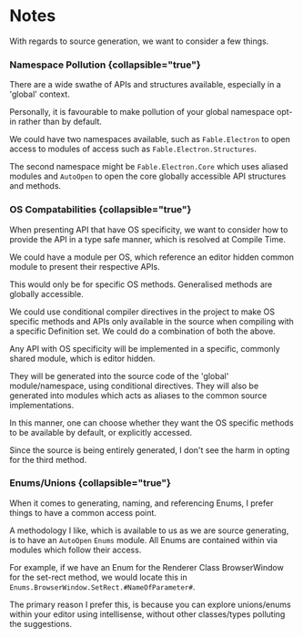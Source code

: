 ﻿# Notes

With regards to source generation, we want to consider a few things.

### Namespace Pollution {collapsible="true"}

There are a wide swathe of APIs and structures available, especially in a 'global' context.

Personally, it is favourable to make pollution of your global namespace opt-in rather than by default.

<note>
We could have two namespaces available, such as <code>Fable.Electron</code> to
open access to modules of access such as <code>Fable.Electron.Structures</code>.

The second namespace might be <code>Fable.Electron.Core</code> which uses aliased modules and <code>AutoOpen</code> to open the core globally accessible API structures and methods.
</note>

### OS Compatabilities {collapsible="true"}

When presenting API that have OS specificity, we want to consider how to provide the API in a type safe manner, which is resolved at Compile Time.

<note>
We could have a module per OS, which reference an editor hidden common module to present their respective APIs.

This would only be for specific OS methods. Generalised methods are globally accessible.
</note>

<note>
We could use conditional compiler directives in the project to make OS specific methods and APIs only available in the source when compiling with a specific Definition set.
</note>

<note>
We could do a combination of both the above.

Any API with OS specificity will be implemented in a specific, commonly shared module, which is editor hidden.

They will be generated into the source code of the 'global' module/namespace, using conditional directives. They will also be generated into modules which acts as aliases to the common source implementations.

In this manner, one can choose whether they want the OS specific methods to be available by default, or explicitly accessed.
</note>

Since the source is being entirely generated, I don't see the harm in opting for the third method.

### Enums/Unions {collapsible="true"}

When it comes to generating, naming, and referencing Enums, I prefer things to have a common access point.

A methodology I like, which is available to us as we are source generating, is to have an <code>AutoOpen</code> <code>Enums</code> module. All Enums are contained within via modules which follow their access.

For example, if we have an Enum for the Renderer Class BrowserWindow for the set-rect method, we would locate this in <code>Enums.BrowserWindow.SetRect.#NameOfParameter#</code>.

The primary reason I prefer this, is because you can explore unions/enums within your editor using intellisense, without other classes/types polluting the suggestions.
